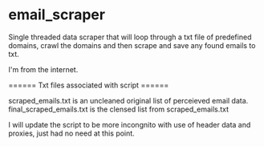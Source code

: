 # email_scraper

Single threaded data scraper that will loop through a txt file of predefined domains, crawl the domains and then scrape and save any found emails to txt.

I'm from the internet.


====== Txt files associated with script ======

scraped_emails.txt is an uncleaned original list of perceieved email data.
final_scraped_emails.txt is the clensed list from scraped_emails.txt

I will update the script to be more incongnito with use of header data and proxies, just had no need at this point.
